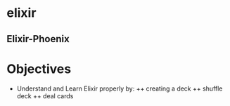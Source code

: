 # elixir
## Elixir-Phoenix

# Objectives 
+ Understand and Learn Elixir properly by:
  ++ creating a deck 
  ++ shuffle deck 
  ++ deal cards 

